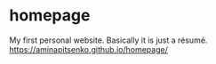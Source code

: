 # homepage
My first personal website. Basically it is just a résumé.
https://aminapitsenko.github.io/homepage/
